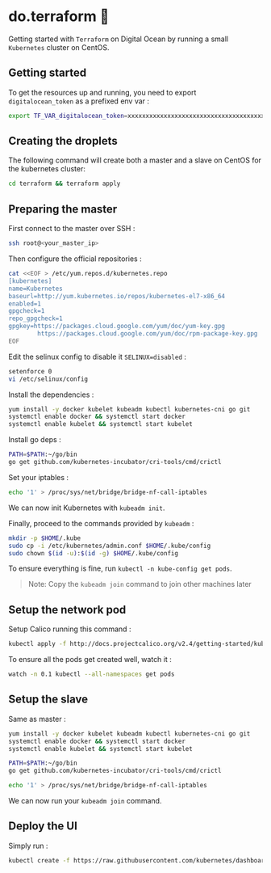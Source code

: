 # do.terraform 🐬

Getting started with `Terraform` on Digital Ocean by running a small `Kubernetes` cluster on CentOS.

## Getting started

To get the resources up and running, you need to export `digitalocean_token` as a prefixed env var :

```bash
export TF_VAR_digitalocean_token=xxxxxxxxxxxxxxxxxxxxxxxxxxxxxxxxxxxxxxxxxxxx
```

## Creating the droplets

The following command will create both a master and a slave on CentOS for the kubernetes cluster:

```bash
cd terraform && terraform apply
```

## Preparing the master

First connect to the master over SSH :

```bash
ssh root@<your_master_ip>
```

Then configure the official repositories :

```bash
cat <<EOF > /etc/yum.repos.d/kubernetes.repo
[kubernetes]
name=Kubernetes
baseurl=http://yum.kubernetes.io/repos/kubernetes-el7-x86_64
enabled=1
gpgcheck=1
repo_gpgcheck=1
gpgkey=https://packages.cloud.google.com/yum/doc/yum-key.gpg
        https://packages.cloud.google.com/yum/doc/rpm-package-key.gpg
EOF
```

Edit the selinux config to disable it `SELINUX=disabled` :

```bash
setenforce 0
vi /etc/selinux/config
```

Install the dependencies :

```bash
yum install -y docker kubelet kubeadm kubectl kubernetes-cni go git
systemctl enable docker && systemctl start docker
systemctl enable kubelet && systemctl start kubelet
```

Install go deps :

```bash
PATH=$PATH:~/go/bin
go get github.com/kubernetes-incubator/cri-tools/cmd/crictl
```

Set your iptables :

```bash
echo '1' > /proc/sys/net/bridge/bridge-nf-call-iptables
```

We can now init Kubernetes with `kubeadm init`.

Finally, proceed to the commands provided by `kubeadm` :

```bash
mkdir -p $HOME/.kube
sudo cp -i /etc/kubernetes/admin.conf $HOME/.kube/config
sudo chown $(id -u):$(id -g) $HOME/.kube/config
```

To ensure everything is fine, run `kubectl -n kube-config get pods`.

> Note: Copy the `kubeadm join` command to join other machines later

## Setup the network pod

Setup Calico running this command :

```bash
kubectl apply -f http://docs.projectcalico.org/v2.4/getting-started/kubernetes/installation/hosted/kubeadm/1.6/calico.yaml
```

To ensure all the pods get created well, watch it :

```bash
watch -n 0.1 kubectl --all-namespaces get pods
```

## Setup the slave

Same as master :

```bash
yum install -y docker kubelet kubeadm kubectl kubernetes-cni go git
systemctl enable docker && systemctl start docker
systemctl enable kubelet && systemctl start kubelet

PATH=$PATH:~/go/bin
go get github.com/kubernetes-incubator/cri-tools/cmd/crictl

echo '1' > /proc/sys/net/bridge/bridge-nf-call-iptables
```

We can now run your `kubeadm join` command.

## Deploy the UI

Simply run :

```bash
kubectl create -f https://raw.githubusercontent.com/kubernetes/dashboard/master/src/deploy/recommended/kubernetes-dashboard.yaml
```
